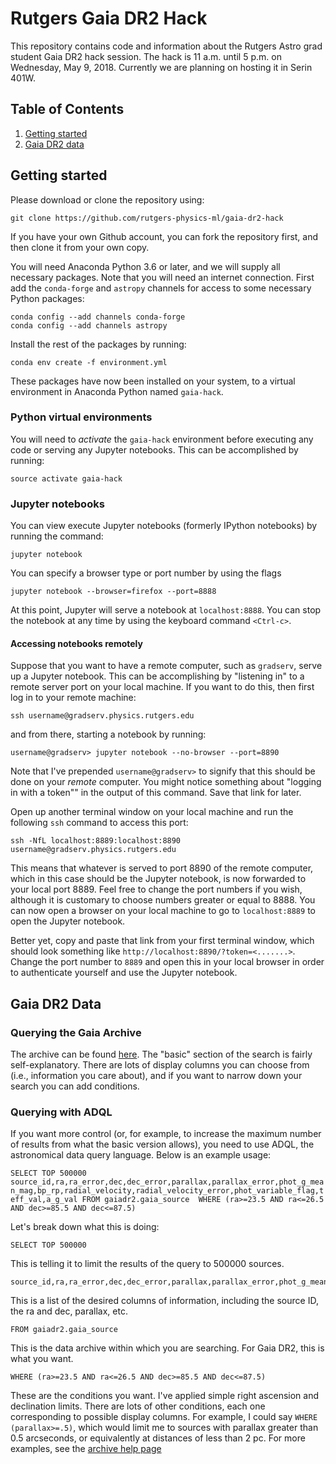# Rutgers Gaia DR2 Hack
This repository contains code and information about the Rutgers Astro
grad student Gaia DR2 hack session. The hack is 11 a.m. until 5 p.m.
on Wednesday, May 9, 2018. Currently we are planning on hosting it
in Serin 401W.


## Table of Contents
1. [Getting started](#getting-started)
2. [Gaia DR2 data](#gaia-dr2-data)

## Getting started
Please download or clone the repository using:

    git clone https://github.com/rutgers-physics-ml/gaia-dr2-hack

If you have your own Github account, you can fork the repository 
first, and then clone it from your own copy.

You will need Anaconda Python 3.6 or later, and we will supply all
necessary packages. Note that you will need an internet connection.
First add the `conda-forge` and `astropy` channels for access to some 
necessary Python packages:

    conda config --add channels conda-forge
    conda config --add channels astropy

Install the rest of the packages by running:

    conda env create -f environment.yml

These packages have now been installed on your system, to a virtual
environment in Anaconda Python named `gaia-hack`.

### Python virtual environments
You will need to *activate* the `gaia-hack` environment before executing 
any code or serving any Jupyter notebooks. This can be accomplished by 
running:

    source activate gaia-hack

### Jupyter notebooks
You can view execute Jupyter notebooks (formerly IPython notebooks) by 
running the command:

    jupyter notebook

You can specify a browser type or port number by using the flags
        
    jupyter notebook --browser=firefox --port=8888

At this point, Jupyter will serve a notebook at `localhost:8888`. You can 
stop the notebook at any time by using the keyboard command `<Ctrl-c>`.

#### Accessing notebooks remotely
Suppose that you want to have a remote computer, such as `gradserv`, serve
up a Jupyter notebook. This can be accomplishing by "listening in" to a 
remote server port on your local machine. If you want to do this, then
first log in to your remote machine:

    ssh username@gradserv.physics.rutgers.edu

and from there, starting a notebook by running:

    username@gradserv> jupyter notebook --no-browser --port=8890

Note that I've prepended `username@gradserv>` to signify that this should be
done on your *remote* computer. You might notice something about "logging in
with a token"" in the output of this command. Save that link for later.

Open up another terminal window on your local machine and run the following 
`ssh` command to access this port:

    ssh -NfL localhost:8889:localhost:8890 username@gradserv.physics.rutgers.edu

This means that whatever is served to port 8890 of the remote computer,
which in this case should be the Jupyter notebook, is now forwarded to your
local port 8889. Feel free to change the port numbers if you wish, although
it is customary to choose numbers greater or equal to 8888. You can now
open a browser on your local machine to go to `localhost:8889` to open the
Jupyter notebook.

Better yet, copy and paste that link from your first terminal window, which
should look something like `http://localhost:8890/?token=<.......>`. Change
the port number to `8889` and open this in your local browser in order to
authenticate yourself and use the Jupyter notebook.


## Gaia DR2 Data

### Querying the Gaia Archive

The archive can be found [here](https://gea.esac.esa.int/archive/). The "basic" 
section of the search is fairly self-explanatory. There are lots of display 
columns you can choose from (i.e., information you care about), and if you want 
to narrow down your search you can add conditions.

### Querying with ADQL

If you want more control (or, for example, to increase the maximum number of 
results from what the basic version allows), you need to use ADQL, the 
astronomical data query language. Below is an example usage:

`SELECT TOP 500000 source_id,ra,ra_error,dec,dec_error,parallax,parallax_error,phot_g_mean_mag,bp_rp,radial_velocity,radial_velocity_error,phot_variable_flag,teff_val,a_g_val FROM gaiadr2.gaia_source  WHERE (ra>=23.5 AND ra<=26.5 AND dec>=85.5 AND dec<=87.5)`

Let's break down what this is doing:

    SELECT TOP 500000

This is telling it to limit the results of the query to 500000 sources.

    source_id,ra,ra_error,dec,dec_error,parallax,parallax_error,phot_g_mean_mag,bp_rp,radial_velocity,radial_velocity_error,phot_variable_flag,teff_val,a_g_val

This is a list of the desired columns of information, including the source ID, 
the ra and dec, parallax, etc.

    FROM gaiadr2.gaia_source

This is the data archive within which you are searching. For Gaia DR2, this 
is what you want.

    WHERE (ra>=23.5 AND ra<=26.5 AND dec>=85.5 AND dec<=87.5)

These are the conditions you want. I've applied simple right ascension and 
declination limits. There are lots of other conditions, each one corresponding 
to possible display columns. For example, I could say `WHERE (parallax>=.5)`,
which would limit me to sources with parallax greater than 0.5 arcseconds, or 
equivalently at distances of less than 2 pc. For more examples, see 
the [archive help page](http://gea.esac.esa.int/archive-help/index.html)


